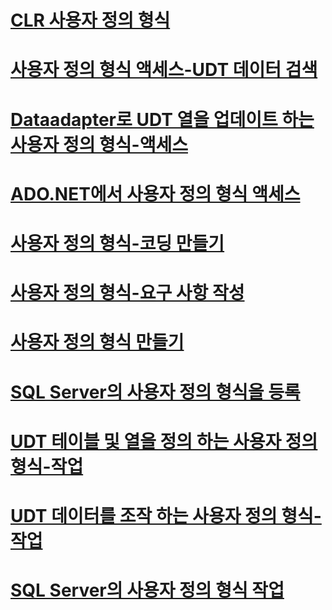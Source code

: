 # [CLR 사용자 정의 형식](clr-user-defined-types.md)
# [사용자 정의 형식 액세스-UDT 데이터 검색](accessing-user-defined-types-retrieving-udt-data.md)
# [Dataadapter로 UDT 열을 업데이트 하는 사용자 정의 형식-액세스](accessing-user-defined-types-updating-udt-columns-with-dataadapters.md)
# [ADO.NET에서 사용자 정의 형식 액세스](accessing-user-defined-types-in-ado-net.md)
# [사용자 정의 형식-코딩 만들기](creating-user-defined-types-coding.md)
# [사용자 정의 형식-요구 사항 작성](creating-user-defined-types-requirements.md)
# [사용자 정의 형식 만들기](creating-user-defined-types.md)
# [SQL Server의 사용자 정의 형식을 등록](registering-user-defined-types-in-sql-server.md)
# [UDT 테이블 및 열을 정의 하는 사용자 정의 형식-작업](working-with-user-defined-types-defining-udt-tables-and-columns.md)
# [UDT 데이터를 조작 하는 사용자 정의 형식-작업](working-with-user-defined-types-manipulating-udt-data.md)
# [SQL Server의 사용자 정의 형식 작업](working-with-user-defined-types-in-sql-server.md)
